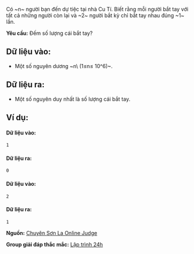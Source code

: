 Có ~n~ người bạn đến dự tiệc tại nhà Cu Tí. Biết rằng mỗi người bắt tay với tất cả những người còn lại và ~2~ người bắt kỳ chỉ bắt tay nhau đúng ~1~ lần.

**Yêu cầu:** Đếm số lượng cái bắt tay?

## Dữ liệu vào:
- Một số nguyên dương ~n\ (1≤n≤ 10^6)~.

## Dữ liệu ra:
- Một số nguyên duy nhất là số lượng cái bắt tay.

## Ví dụ:
#### Dữ liệu vào:
```
1
```

#### Dữ liệu ra:
```
0
```

#### Dữ liệu vào:
```
2
```

#### Dữ liệu ra:
```
1
```
**Nguồn:** [Chuyên Sơn La Online Judge](http://csloj.ddns.net/)

**Group giải đáp thắc mắc:** [Lập trình 24h](https://www.facebook.com/groups/1386904321519984)